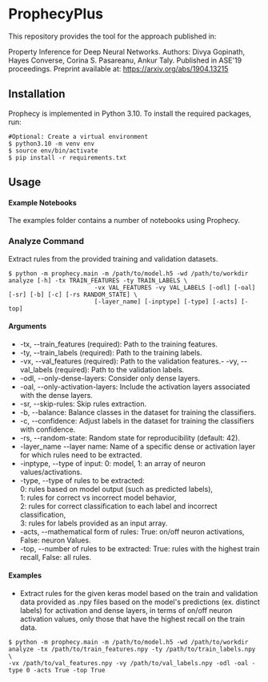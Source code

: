 # ProphecyPlus
This repository provides the tool for the approach published in:

Property Inference for Deep Neural Networks.
Authors: Divya Gopinath, Hayes Converse, Corina S. Pasareanu, Ankur Taly.
Published in ASE'19 proceedings. Preprint available at: https://arxiv.org/abs/1904.13215


## Installation
Prophecy is implemented in Python 3.10. To install the required packages, run:

```shell
#Optional: Create a virtual environment
$ python3.10 -m venv env
$ source env/bin/activate
$ pip install -r requirements.txt
```

## Usage

#### Example Notebooks
The examples folder contains a number of notebooks using Prophecy.

### Analyze Command

Extract rules from the provided training and validation datasets.


```shell
$ python -m prophecy.main -m /path/to/model.h5 -wd /path/to/workdir analyze [-h] -tx TRAIN_FEATURES -ty TRAIN_LABELS \
						-vx VAL_FEATURES -vy VAL_LABELS [-odl] [-oal] [-sr] [-b] [-c] [-rs RANDOM_STATE] \
						[-layer_name] [-inptype] [-type] [-acts] [-top]
```

#### Arguments

- -tx, --train_features (required): Path to the training features.
- -ty, --train_labels (required): Path to the training labels.
- -vx, --val_features (required): Path to the validation features.- -vy, --val_labels (required): Path to the validation labels.
- -odl, --only-dense-layers: Consider only dense layers.
- -oal, --only-activation-layers: Include the activation layers associated with the dense layers.
- -sr, --skip-rules: Skip rules extraction.
- -b, --balance: Balance classes in the dataset for training the classifiers.
- -c, --confidence: Adjust labels in the dataset for training the classifiers with confidence.
- -rs, --random-state: Random state for reproducibility (default: 42).
- -layer_name --layer name: Name of a specific dense or activation layer for which rules need to be extracted.
- -inptype, --type of input: 0: model, 1: an array of neuron values/activations.
- -type, --type of rules to be extracted: \
  0: rules based on model output (such as predicted labels), \
  1: rules for correct vs incorrect model behavior, \
  2: rules for correct classification to each label and incorrect classification, \
  3: rules for labels provided as an input array.
- -acts, --mathematical form of rules: True: on/off neuron activations, False: neuron Values.
- -top, --number of rules to be extracted: True: rules with the highest train recall, False: all rules.

#### Examples

- Extract rules for the given keras model based on the train and validation data provided as .npy files based on the model's predictions (ex. distinct labels) for activation and dense layers, in terms of on/off neuron activation values, only those that have the highest recall on the train data. 

```shell
$ python -m prophecy.main -m /path/to/model.h5 -wd /path/to/workdir analyze -tx /path/to/train_features.npy -ty /path/to/train_labels.npy \
-vx /path/to/val_features.npy -vy /path/to/val_labels.npy -odl -oal -type 0 -acts True -top True
```


